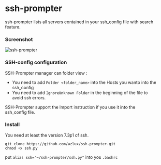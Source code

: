 # ssh-prompter
ssh-prompter lists all servers contained in your ssh_config file with search feature.

### Screenshot
![ssh-prompter](https://raw.githubusercontent.com/azlux/ssh-prompter/master/Capture1.PNG)

### SSH-config configuration
SSH-Prompter manager can folder view :
- You need to add `Folder <folder_name>` into the Hosts you wanto into the ssh_config
- You need to add `IgnoreUnknown Folder` in the beginning of the file to avoid ssh errors.

SSH-Prompter support the Import instruction if you use it into the ssh_config file.

### Install

You need at least the version 7.3p1 of ssh.
```
git clone https://github.com/azlux/ssh-prompter.git
chmod +x ssh.py
```

put `alias ssh="~/ssh-prompter/ssh.py"` into you `.bashrc`
